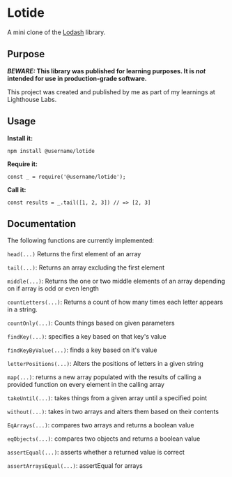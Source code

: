 # Lotide

A mini clone of the [Lodash](https://lodash.com) library.

## Purpose

**_BEWARE:_ This library was published for learning purposes. It is _not_ intended for use in production-grade software.**

This project was created and published by me as part of my learnings at Lighthouse Labs. 

## Usage

**Install it:**

`npm install @username/lotide`

**Require it:**

`const _ = require('@username/lotide');`

**Call it:**

`const results = _.tail([1, 2, 3]) // => [2, 3]`

## Documentation

The following functions are currently implemented:

 `head(...)` Returns the first element of an array
 
 `tail(...)`: Returns an array excluding the first element
 
 `middle(...)`: Returns the one or two middle elements of an array depending on if array is odd or even length

 `countLetters(...)`: Returns a count of how many times each letter appears in a string.
 
 `countOnly(...)`: Counts things based on given parameters
 
 `findKey(...)`: specifies a key based on that key's value
 
 `findKeyByValue(...)`: finds a key based on it's value
 
 `letterPositions(...)`: Alters the positions of letters in a given string
 
 `map(...)`: returns a new array populated with the results of calling a provided function on every element in the calling array
 
 `takeUntil(...)`: takes things from a given array until a specified point
 
 `without(...)`: takes in two arrays and alters them based on their contents
 
 `EqArrays(...)`: compares two arrays and returns a boolean value
 
 `eqObjects(...)`: compares two objects and returns a boolean value 

 `assertEqual(...)`: asserts whether a returned value is correct

 `assertArraysEqual(...)`: assertEqual for arrays
